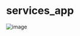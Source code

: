 # services_app

![image](https://github.com/user-attachments/assets/571b65c1-498a-420d-b2f8-8be7a4f07c7e)
